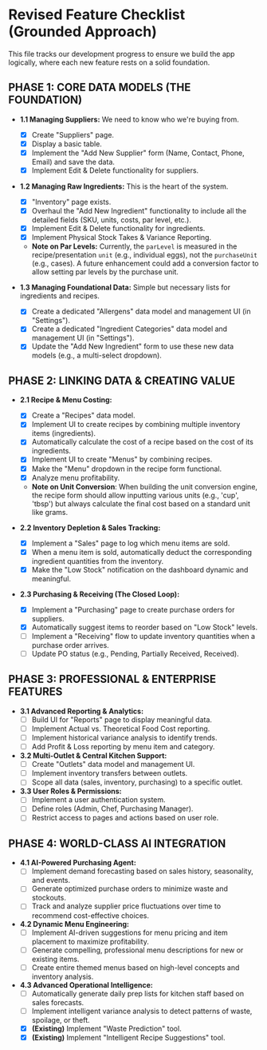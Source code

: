 # Revised Feature Checklist (Grounded Approach)

This file tracks our development progress to ensure we build the app logically, where each new feature rests on a solid foundation.

## PHASE 1: CORE DATA MODELS (THE FOUNDATION)

*   **1.1 Managing Suppliers:** We need to know who we're buying from.
    *   [x] Create "Suppliers" page.
    *   [x] Display a basic table.
    *   [x] Implement the "Add New Supplier" form (Name, Contact, Phone, Email) and save the data.
    *   [x] Implement Edit & Delete functionality for suppliers.

*   **1.2 Managing Raw Ingredients:** This is the heart of the system.
    *   [x] "Inventory" page exists.
    *   [x] Overhaul the "Add New Ingredient" functionality to include all the detailed fields (SKU, units, costs, par level, etc.).
    *   [x] Implement Edit & Delete functionality for ingredients.
    *   [x] Implement Physical Stock Takes & Variance Reporting.
    *   **Note on Par Levels:** Currently, the `parLevel` is measured in the recipe/presentation `unit` (e.g., individual eggs), not the `purchaseUnit` (e.g., cases). A future enhancement could add a conversion factor to allow setting par levels by the purchase unit.

*   **1.3 Managing Foundational Data:** Simple but necessary lists for ingredients and recipes.
    *   [x] Create a dedicated "Allergens" data model and management UI (in "Settings").
    *   [x] Create a dedicated "Ingredient Categories" data model and management UI (in "Settings").
    *   [x] Update the "Add New Ingredient" form to use these new data models (e.g., a multi-select dropdown).

## PHASE 2: LINKING DATA & CREATING VALUE

*   **2.1 Recipe & Menu Costing:**
    *   [x] Create a "Recipes" data model.
    *   [x] Implement UI to create recipes by combining multiple inventory items (ingredients).
    *   [x] Automatically calculate the cost of a recipe based on the cost of its ingredients.
    *   [x] Implement UI to create "Menus" by combining recipes.
    *   [x] Make the "Menu" dropdown in the recipe form functional.
    *   [x] Analyze menu profitability.
    *   **Note on Unit Conversion**: When building the unit conversion engine, the recipe form should allow inputting various units (e.g., 'cup', 'tbsp') but always calculate the final cost based on a standard unit like grams.

*   **2.2 Inventory Depletion & Sales Tracking:**
    *   [x] Implement a "Sales" page to log which menu items are sold.
    *   [x] When a menu item is sold, automatically deduct the corresponding ingredient quantities from the inventory.
    *   [x] Make the "Low Stock" notification on the dashboard dynamic and meaningful.

*   **2.3 Purchasing & Receiving (The Closed Loop):**
    *   [x] Implement a "Purchasing" page to create purchase orders for suppliers.
    *   [x] Automatically suggest items to reorder based on "Low Stock" levels.
    *   [ ] Implement a "Receiving" flow to update inventory quantities when a purchase order arrives.
    *   [ ] Update PO status (e.g., Pending, Partially Received, Received).

## PHASE 3: PROFESSIONAL & ENTERPRISE FEATURES

*   **3.1 Advanced Reporting & Analytics:**
    *   [ ] Build UI for "Reports" page to display meaningful data.
    *   [ ] Implement Actual vs. Theoretical Food Cost reporting.
    *   [ ] Implement historical variance analysis to identify trends.
    *   [ ] Add Profit & Loss reporting by menu item and category.

*   **3.2 Multi-Outlet & Central Kitchen Support:**
    *   [ ] Create "Outlets" data model and management UI.
    *   [ ] Implement inventory transfers between outlets.
    *   [ ] Scope all data (sales, inventory, purchasing) to a specific outlet.

*   **3.3 User Roles & Permissions:**
    *   [ ] Implement a user authentication system.
    *   [ ] Define roles (Admin, Chef, Purchasing Manager).
    *   [ ] Restrict access to pages and actions based on user role.

## PHASE 4: WORLD-CLASS AI INTEGRATION

*   **4.1 AI-Powered Purchasing Agent:**
    *   [ ] Implement demand forecasting based on sales history, seasonality, and events.
    *   [ ] Generate optimized purchase orders to minimize waste and stockouts.
    *   [ ] Track and analyze supplier price fluctuations over time to recommend cost-effective choices.

*   **4.2 Dynamic Menu Engineering:**
    *   [ ] Implement AI-driven suggestions for menu pricing and item placement to maximize profitability.
    *   [ ] Generate compelling, professional menu descriptions for new or existing items.
    *   [ ] Create entire themed menus based on high-level concepts and inventory analysis.

*   **4.3 Advanced Operational Intelligence:**
    *   [ ] Automatically generate daily prep lists for kitchen staff based on sales forecasts.
    *   [ ] Implement intelligent variance analysis to detect patterns of waste, spoilage, or theft.
    *   [x] **(Existing)** Implement "Waste Prediction" tool.
    *   [x] **(Existing)** Implement "Intelligent Recipe Suggestions" tool.
